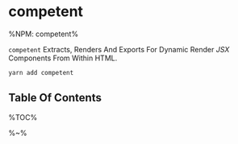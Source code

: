 # competent

%NPM: competent%

`competent` Extracts, Renders And Exports For Dynamic Render _JSX_ Components From Within HTML.

```sh
yarn add competent
```

## Table Of Contents

%TOC%

%~%